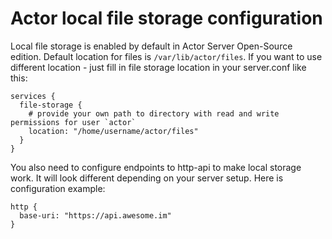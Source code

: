 # Actor local file storage configuration

Local file storage is enabled by default in Actor Server Open-Source edition. Default location for files is `/var/lib/actor/files`. If you want to use different location - just fill in file storage location in your server.conf like this:

```
services {
  file-storage {
    # provide your own path to directory with read and write permissions for user `actor`
    location: "/home/username/actor/files"
  }
}
```

You also need to configure endpoints to http-api to make local storage work. It will look different depending on your server setup. Here is configuration example:

```
http {
  base-uri: "https://api.awesome.im"
}
```
